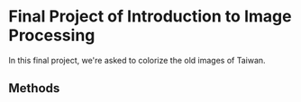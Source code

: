 # Final Project of Introduction to Image Processing

In this final project, we're asked to colorize the old images of Taiwan.

## Methods

##
